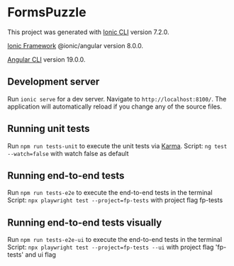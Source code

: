 # FormsPuzzle

This project was generated with [Ionic CLI](https://ionicframework.com/docs/cli) version 7.2.0.

[Ionic Framework](https://github.com/ionic-team/ionic-framework) @ionic/angular version 8.0.0.

[Angular CLI](https://github.com/angular/angular-cli) version 19.0.0.

## Development server

Run `ionic serve` for a dev server. Navigate to `http://localhost:8100/`. The application will automatically reload if you change any of the source files.

## Running unit tests

Run `npm run tests-unit` to execute the unit tests via [Karma](https://karma-runner.github.io).
Script: `ng test --watch=false` with watch false as default

## Running end-to-end tests

Run `npm run tests-e2e` to execute the end-to-end tests in the terminal
Script: `npx playwright test --project=fp-tests` with project flag fp-tests

## Running end-to-end tests visually

Run `npm run tests-e2e-ui` to execute the end-to-end tests in the terminal
Script: `npx playwright test --project=fp-tests --ui` with project flag 'fp-tests' and ui flag
